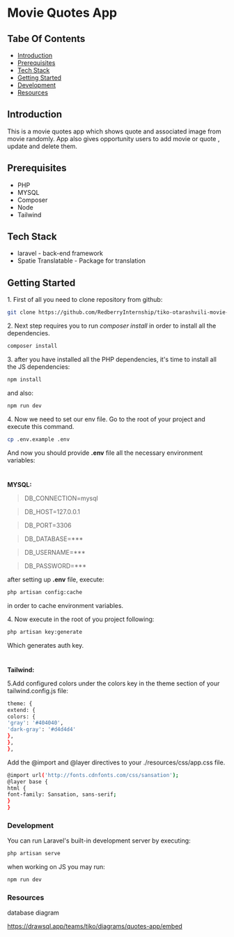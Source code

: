 # Movie Quotes App

## Tabe Of Contents

* [Introduction](#introduction)
* [Prerequisites](#prerequisites)
* [Tech Stack](#tech-stack)
* [Getting Started](#getting-started)
* [Development](#development)
* [Resources](#resources)

## Introduction

This is a movie quotes app which shows quote and associated image from movie randomly. App also gives opportunity users to add movie or quote , update and delete them.

## Prerequisites

* PHP
* MYSQL
* Composer
* Node
* Tailwind

## Tech Stack

* laravel - back-end framework
* Spatie Translatable - Package for translation

## Getting Started

1\. First of all you need to clone repository from github:
```sh
git clone https://github.com/RedberryInternship/tiko-otarashvili-movie-quotes.git
```
2\. Next step requires you to run *composer install* in order to install all the dependencies.
```sh
composer install
```
3\. after you have installed all the PHP dependencies, it's time to install all the JS dependencies:
```sh
npm install
```

and also:
```sh
npm run dev
```

4\. Now we need to set our env file. Go to the root of your project and execute this command.
```sh
cp .env.example .env
```
And now you should provide **.env** file all the necessary environment variables:

#
**MYSQL:**
>DB_CONNECTION=mysql

>DB_HOST=127.0.0.1

>DB_PORT=3306

>DB_DATABASE=***

>DB_USERNAME=***

>DB_PASSWORD=***


after setting up **.env** file, execute:
```sh
php artisan config:cache
```
in order to cache environment variables.

4\. Now execute in the root of you project following:
```sh
php artisan key:generate
```
Which generates auth key.

#
**Tailwind:**

5\.Add configured colors under the colors key in the theme section of your tailwind.config.js file:
```sh
theme: {
extend: {
colors: {
'gray': '#404040',
'dark-gray': '#d4d4d4'
},
},
},
```

Add the @import and @layer directives to your ./resources/css/app.css file.
```sh
@import url('http://fonts.cdnfonts.com/css/sansation');
@layer base {
html {
font-family: Sansation, sans-serif;
}
}
```


### Development

You can run Laravel's built-in development server by executing:

```sh
php artisan serve
```

when working on JS you may run:

```sh
npm run dev
```

### Resources

database diagram

https://drawsql.app/teams/tiko/diagrams/quotes-app/embed
